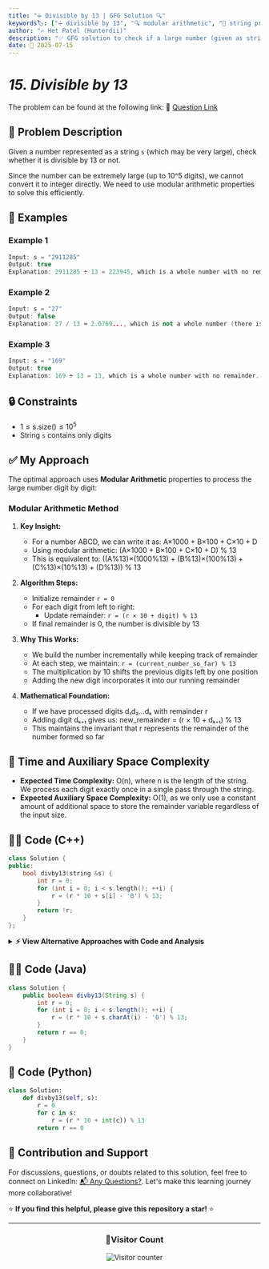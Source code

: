 ```yaml
---
title: "➗ Divisible by 13 | GFG Solution 🔍"
keywords🏷️: ["➗ divisible by 13", "🔍 modular arithmetic", "📍 string processing", "📈 number theory", "📘 GFG", "🏁 competitive programming", "📚 DSA"]
author: "✍️ Het Patel (Hunterdii)"
description: "✅ GFG solution to check if a large number (given as string) is divisible by 13 using modular arithmetic properties. 🚀"
date: 📅 2025-07-15
---
```


# *15. Divisible by 13*

The problem can be found at the following link: 🔗 [Question Link](https://www.geeksforgeeks.org/problems/divisible-by-13/1)

## **🧩 Problem Description**

Given a number represented as a string `s` (which may be very large), check whether it is divisible by 13 or not.

Since the number can be extremely large (up to 10^5 digits), we cannot convert it to integer directly. We need to use modular arithmetic properties to solve this efficiently.

## **📘 Examples**

### Example 1

```cpp
Input: s = "2911285"
Output: true
Explanation: 2911285 ÷ 13 = 223945, which is a whole number with no remainder.
```

### Example 2

```cpp
Input: s = "27"
Output: false
Explanation: 27 / 13 ≈ 2.0769..., which is not a whole number (there is a remainder).
```

### Example 3

```cpp
Input: s = "169"
Output: true
Explanation: 169 ÷ 13 = 13, which is a whole number with no remainder.
```

## **🔒 Constraints**

* $1 \le \text{s.size()} \le 10^5$
* String `s` contains only digits

## **✅ My Approach**

The optimal approach uses **Modular Arithmetic** properties to process the large number digit by digit:

### **Modular Arithmetic Method**

1. **Key Insight:**
   * For a number ABCD, we can write it as: A×1000 + B×100 + C×10 + D
   * Using modular arithmetic: (A×1000 + B×100 + C×10 + D) % 13
   * This is equivalent to: ((A%13)×(1000%13) + (B%13)×(100%13) + (C%13)×(10%13) + (D%13)) % 13

2. **Algorithm Steps:**
   * Initialize remainder `r = 0`
   * For each digit from left to right:
     * Update remainder: `r = (r × 10 + digit) % 13`
   * If final remainder is 0, the number is divisible by 13

3. **Why This Works:**
   * We build the number incrementally while keeping track of remainder
   * At each step, we maintain: `r = (current_number_so_far) % 13`
   * The multiplication by 10 shifts the previous digits left by one position
   * Adding the new digit incorporates it into our running remainder

4. **Mathematical Foundation:**
   * If we have processed digits d₁d₂...dₖ with remainder r
   * Adding digit dₖ₊₁ gives us: new_remainder = (r × 10 + dₖ₊₁) % 13
   * This maintains the invariant that r represents the remainder of the number formed so far

## 📝 Time and Auxiliary Space Complexity

* **Expected Time Complexity:** O(n), where n is the length of the string. We process each digit exactly once in a single pass through the string.
* **Expected Auxiliary Space Complexity:** O(1), as we only use a constant amount of additional space to store the remainder variable regardless of the input size.

## **🧑‍💻 Code (C++)**

```cpp
class Solution {
public:
    bool divby13(string &s) {
        int r = 0;
        for (int i = 0; i < s.length(); ++i) {
            r = (r * 10 + s[i] - '0') % 13;
        }
        return !r;
    }
};
```

<details>
<summary><b>⚡ View Alternative Approaches with Code and Analysis</b></summary>

## 📊 **2️⃣ Optimized Index-Based Iteration**

### 💡 Algorithm Steps:

1. Use index-based loop for better cache locality
2. Combine digit conversion with modulo operation
3. Direct boolean return without comparison

```cpp
class Solution {
public:
    bool divby13(string &s) {
        int mod = 0;
        for (size_t i = 0; i < s.size(); mod = (mod * 10 + s[i++] - 48) % 13);
        return mod == 0;
    }
};
```

### 📝 **Complexity Analysis:**

* **Time:** ⏱️ O(n) - single pass through string
* **Auxiliary Space:** 💾 O(1) - constant space

### ✅ **Why This Approach?**

* Compact loop structure
* Direct ASCII conversion (48 = '0')
* Efficient memory access pattern

## 📊 **3️⃣ Reverse Iteration Approach**

### 💡 Algorithm Steps:

1. Process string from right to left
2. Use power of 10 modulo 13 for each position
3. Precomputed powers for optimization

```cpp
class Solution {
public:
    bool divby13(string &s) {
        int rem = 0, pow = 1;
        for (int i = s.length() - 1; i >= 0; --i) {
            rem = (rem + (s[i] - '0') * pow) % 13;
            pow = (pow * 10) % 13;
        }
        return rem == 0;
    }
};
```

### 📝 **Complexity Analysis:**

* **Time:** ⏱️ O(n) - single pass through string
* **Auxiliary Space:** 💾 O(1) - constant space

### ✅ **Why This Approach?**

* Mathematical approach using positional values
* Efficient modular arithmetic
* Alternative iteration pattern

## 📊 **4️⃣ Pointer-Based Optimization**

### 💡 Algorithm Steps:

1. Use char pointer for direct memory access
2. Eliminate bounds checking overhead
3. Compact arithmetic operations

```cpp
class Solution {
public:
    bool divby13(string &s) {
        int r = 0;
        const char* p = s.c_str();
        while (*p) r = (r * 10 + *p++ - '0') % 13;
        return !r;
    }
};
```

### 📝 **Complexity Analysis:**

* **Time:** ⏱️ O(n) - single pass through string
* **Auxiliary Space:** 💾 O(1) - constant space

### ✅ **Why This Approach?**

* Direct memory access via pointer
* Eliminates string bounds checking
* Highly optimized for performance

## 📊 **5️⃣ Range-Based Loop**

### 💡 Algorithm Steps:

1. Use modern C++ range-based for loop
2. Cleaner syntax and better readability
3. Compiler optimizations for iterators

```cpp
class Solution {
public:
    bool divby13(string &s) {
        int r = 0;
        for (char c : s) {
            r = (r * 10 + c - '0') % 13;
        }
        return r == 0;
    }
};
```

### 📝 **Complexity Analysis:**

* **Time:** ⏱️ O(n) - single pass through string
* **Auxiliary Space:** 💾 O(1) - constant space

### ✅ **Why This Approach?**

* Clean, modern C++ syntax
* Automatic iterator management
* Enhanced readability

## 🆚 **🔍 Comparison of Approaches**

| 🚀 **Approach**                    | ⏱️ **Time Complexity** | 💾 **Space Complexity** | ✅ **Pros**                        | ⚠️ **Cons**                           |
| ---------------------------------- | ---------------------- | ----------------------- | --------------------------------- | ------------------------------------- |
| 🔍 **Standard Index Loop**        | 🟢 O(n)                | 🟢 O(1)                 | 🚀 Clean, readable syntax        | 💾 Standard performance              |
| 🔺 **Optimized Index Loop**       | 🟢 O(n)                | 🟢 O(1)                 | 🔧 Compact loop structure        | 💾 Less readable                      |
| ⏰ **Reverse Iteration**          | 🟢 O(n)                | 🟢 O(1)                 | 🚀 Mathematical elegance         | 🔄 Additional power calculation       |
| 📊 **Pointer-Based**             | 🟢 O(n)                | 🟢 O(1)                 | ⚡ Maximum performance           | 🔧 C-style, less safe                |
| 🎯 **Range-Based Loop**          | 🟢 O(n)                | 🟢 O(1)                 | 🚀 Modern C++, clean syntax      | 💾 Iterator overhead                  |

### 🏆 **Best Choice Recommendation**

| 🎯 **Scenario**                                    | 🎖️ **Recommended Approach**          | 🔥 **Performance Rating** |
| -------------------------------------------------- | ------------------------------------- | ------------------------- |
| ⚡ **Maximum performance**                         | 🥇 **Pointer-Based**                 | ★★★★★                     |
| 📊 **Balanced readability/performance**           | 🥈 **Range-Based Loop**              | ★★★★☆                     |
| 🎯 **Compact code**                               | 🥉 **Optimized Index Loop**          | ★★★★☆                     |
| 🚀 **Competitive programming**                    | 🏅 **Reverse Iteration**                | ★★★★★                     |
| 🔧 **Production code**                            | 🎖️ **Standard Index Loop**           | ★★★★☆                     |

</details>

## **🧑‍💻 Code (Java)**

```java
class Solution {
    public boolean divby13(String s) {
        int r = 0;
        for (int i = 0; i < s.length(); ++i) {
            r = (r * 10 + s.charAt(i) - '0') % 13;
        }
        return r == 0;
    }
}
```

## **🐍 Code (Python)**

```python
class Solution:
    def divby13(self, s):
        r = 0
        for c in s:
            r = (r * 10 + int(c)) % 13
        return r == 0
```

## 🧠 Contribution and Support

For discussions, questions, or doubts related to this solution, feel free to connect on LinkedIn: [📬 Any Questions?](https://www.linkedin.com/in/patel-hetkumar-sandipbhai-8b110525a/). Let's make this learning journey more collaborative!

⭐ **If you find this helpful, please give this repository a star!** ⭐

---

<div align="center">
  <h3><b>📍Visitor Count</b></h3>
</div>

<p align="center">
  <img src="https://profile-counter.glitch.me/Hunterdii/count.svg" alt="Visitor counter" />
</p>
